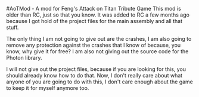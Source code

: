 #AoTMod - A mod for Feng's Attack on Titan Tribute Game
This mod is older than RC, just so that you know. It was added to RC a few months ago because I got hold of the project
files for the main assembly and all that stuff.

The only thing I am not going to give out are the crashes, I am also going to remove any protection against the crashes
that I know of because, you know, why give it for free? I am also not giving out the source code for the Photon library.

I will not give out the project files, because if you are looking for this, you should already know how to do that. Now, 
I don't really care about what anyone of you are going to do with this, I don't care enough about the game to keep it for
myself anymore too.